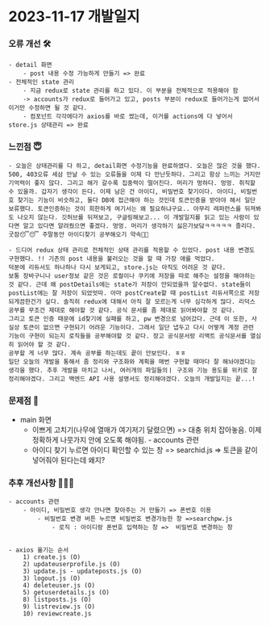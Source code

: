 # 2023-11-17 개발일지

### 오류 개선 🛠️
    - detail 화면
        - post 내용 수정 가능하게 만들기 => 완료
    - 전체적인 state 관리
        - 지금 redux로 state 관리를 하고 있다. 이 부분을 전체적으로 적용해야 함
        -> accounts가 redux로 들어가고 있고, posts 부분이 redux로 들어가는게 없어서 이거만 수정하면 될 것 같다. 
        - 컴포넌트 각각에다가 axios를 바로 썼는데, 이거를 actions에 다 넣어서 store.js 상태관리 => 완료

### 느낀점 😇
    - 오늘은 상태관리를 다 하고, detail화면 수정기능을 완료하였다. 오늘은 많은 것을 했다. 500, 403오류 세삼 만날 수 있는 오류들을 이제 다 만난듯하다. 그리고 항상 느끼는 거지만 기억력이 좋지 않다. 그리고 해가 갈수록 집중력이 떨어진다. 머리가 멍하다. 멍멍. 취직할 수 있을까. 갑자기 생각이 든다. 이제 남은 건 아이디, 비밀번호 찾기이다. 아이디, 비밀번호 찾기는 기능이 비슷하고, 둘다 DB에 접근해야 하는 것인데 토큰인증을 받아야 해서 일단 보류했다. 토큰인증하는 것이 희한하게 여기서는 왜 필요하냐구요.. 아무리 레퍼런스를 뒤져봐도 나오지 않는다. 깃허브를 뒤져보고, 구글링해보고... 이 개발일지를 읽고 있는 사람이 있다면 알고 있다면 알려줬으면 좋겠다. 멍멍. 머리가 생각하기 싫은가보닼ㅋㅋㅋㅋㅋ 졸리다. 굿잠😴😴 주말동안 아이디찾기 공부해오기 약속🤙🏻

    - 드디어 redux 상태 관리로 전체적인 상태 관리를 적용할 수 있었다. post 내용 변경도 구현했다. !! 기존의 post 내용을 불러오는 것을 할 때 가장 애를 먹었다.
    덕분에 리듀서도 하나하나 다시 보게되고, store.js는 아직도 어려운 것 같다.
    보통 장바구니나 user정보 같은 것은 로컬이나 쿠키에 저장을 따로 해주는 설정을 해야하는 것 같다. 근데 왜 postDetails에는 state가 저장이 안되었을까 알수없다. state들이 postList에는 잘 저장이 되었엇따. 아마 postCreate할 때 postList 리듀서쪽으로 저장되게끔한건가 싶다. 솔직히 redux에 대해서 아직 잘 모르는게 너무 심각하게 많다. 리덕스 공부를 무조건 제대로 해야할 것 같다. 공식 문서를 좀 제대로 읽어봐야할 것 같다.
    그리고 토큰 인증 때문에 id찾기에 실패를 하고, pw 변경으로 넘어갔다. 근데 이 또한, 사실상 토큰이 없으면 구현되기 어려운 기능이다. 그래서 일단 냅두고 다시 어떻게 계정 관련 기능이 구현이 되는지 로직들을 공부해야할 것 같다. 장고 공식문서랑 리액트 공식문서를 열심히 읽어야 할 것 같다. 
    공부할 게 너무 많다. 계속 공부를 하는데도 끝이 안보인다. ㅎㅎ
    일단 오늘의 개발을 통해서 좀 정리와 구조화와 계획을 매번 구현할 때마다 잘 해놔야겠다는 생각을 했다. 추후 개발을 마치고 나서, 여러개의 파일들의ㅣ 구조와 기능 용도를 위키로 잘 정리해야겠다. 그리고 백엔드 API 사용 설명서도 정리해야겠다. 오늘의 개발일지는 끝...! 
      
### 문제점 👿
   - main 화면
        - 이쁘게 고치기(나무에 열매가 여기저기 달렸으면) => 대충 위치 잡아놓음. 이제 정확하게 나뭇가지 안에 오도록 해야됨.
    - accounts 관련
        - 아이디 찾기 누르면 아이디 확인할 수 있는 창 => searchid.js => 토큰을 같이 넣어줘야 된다는데 왜지? 

### 추후 개선사항 🧗🏻‍♀️      
    - accounts 관련
        - 아이디, 비밀번호 생각 안나면 찾아주는 거 만들기 => 폰번호 이용
            - 비밀번호 변경 버튼 누르면 비밀번호 변경가능한 창 =>searchpw.js
                - 로직 : 아이디랑 폰번호 입력하는 창 =>  비밀번호 변경하는 창


    - axios 옮기는 순서
        1) create.js (O)
        2) updateuserprofile.js (O)
        3) update.js - updateposts.js (O)
        3) logout.js (O)
        4) deleteuser.js (O)
        5) getuserdetails.js (O)
        8) listposts.js (O)
        9) listreview.js (O)
        10) reviewcreate.js



